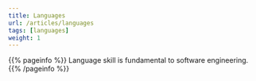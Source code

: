 ```yaml
---
title: Languages
url: /articles/languages
tags: [languages]
weight: 1
---
```


{{% pageinfo %}}
Language skill is fundamental to software engineering.
{{% /pageinfo %}}
